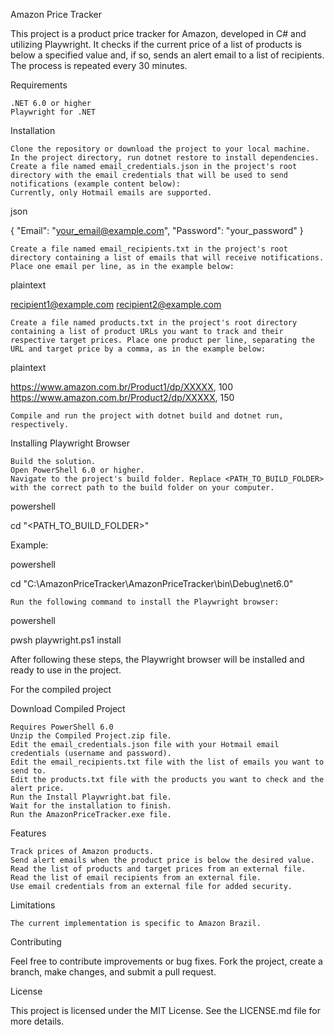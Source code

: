 Amazon Price Tracker

This project is a product price tracker for Amazon, developed in C# and utilizing Playwright. It checks if the current price of a list of products is below a specified value and, if so, sends an alert email to a list of recipients. The process is repeated every 30 minutes.

Requirements

    .NET 6.0 or higher
    Playwright for .NET

Installation

    Clone the repository or download the project to your local machine.
    In the project directory, run dotnet restore to install dependencies.
    Create a file named email_credentials.json in the project's root directory with the email credentials that will be used to send notifications (example content below):
    Currently, only Hotmail emails are supported.

json

{
  "Email": "your_email@example.com",
  "Password": "your_password"
}

    Create a file named email_recipients.txt in the project's root directory containing a list of emails that will receive notifications. Place one email per line, as in the example below:

plaintext

recipient1@example.com
recipient2@example.com

    Create a file named products.txt in the project's root directory containing a list of product URLs you want to track and their respective target prices. Place one product per line, separating the URL and target price by a comma, as in the example below:

plaintext

https://www.amazon.com.br/Product1/dp/XXXXX, 100
https://www.amazon.com.br/Product2/dp/XXXXX, 150

    Compile and run the project with dotnet build and dotnet run, respectively.

Installing Playwright Browser

    Build the solution.
    Open PowerShell 6.0 or higher.
    Navigate to the project's build folder. Replace <PATH_TO_BUILD_FOLDER> with the correct path to the build folder on your computer.

powershell

cd "<PATH_TO_BUILD_FOLDER>"

Example:

powershell

cd "C:\AmazonPriceTracker\AmazonPriceTracker\bin\Debug\net6.0"

    Run the following command to install the Playwright browser:

powershell

pwsh playwright.ps1 install

After following these steps, the Playwright browser will be installed and ready to use in the project.

For the compiled project

Download Compiled Project

    Requires PowerShell 6.0
    Unzip the Compiled Project.zip file.
    Edit the email_credentials.json file with your Hotmail email credentials (username and password).
    Edit the email_recipients.txt file with the list of emails you want to send to.
    Edit the products.txt file with the products you want to check and the alert price.
    Run the Install Playwright.bat file.
    Wait for the installation to finish.
    Run the AmazonPriceTracker.exe file.

Features

    Track prices of Amazon products.
    Send alert emails when the product price is below the desired value.
    Read the list of products and target prices from an external file.
    Read the list of email recipients from an external file.
    Use email credentials from an external file for added security.

Limitations

    The current implementation is specific to Amazon Brazil.

Contributing

Feel free to contribute improvements or bug fixes. Fork the project, create a branch, make changes, and submit a pull request.

License

This project is licensed under the MIT License. See the LICENSE.md file for more details.